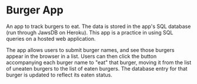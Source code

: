 # Burger App
An app to track burgers to eat. The data is stored in the app's SQL database (run through JawsDB on Heroku). This app is a practice in using SQL queries on a hosted web application.

The app allows users to submit burger names, and see those burgers appear in the browser in a list. Users can then click the button accompanying each burger name to "eat" that burger, moving it from the list of uneaten burgers to the list of eaten burgers. The database entry for that burger is updated to reflect its eaten status.
